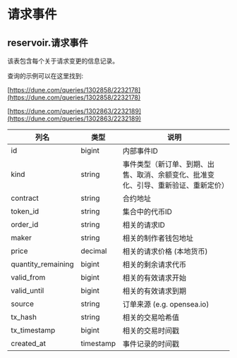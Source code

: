 # 请求事件

## **reservoir.请求事件**

该表包含每个关于请求变更的信息记录。

查询的示例可以在这里找到:

[https://dune.com/queries/1302858/2232178](https://dune.com/queries/1302858/2232178)

[https://dune.com/queries/1302863/2232189](https://dune.com/queries/1302863/2232189)

| **列名**     | **类型**   | **说明**                                                                                                 |
|---------------------|------------|-----------------------------------------------------------------------------------------------------------------|
| id                  | bigint    | 内部事件ID                                                                                               |
| kind                | string     | 事件类型（新订单、到期、出售、取消、余额变化、批准变化、引导、重新验证、重新定价） |
| contract            | string     | 合约地址                                                                                                |
| token\_id           | string     | 集合中的代币ID                                                                             |
| order\_id           | string     | 相关的请求ID                                                                                             |
| maker               | string     | 相关的制作者钱包地址                                                                            |
| price               | decimal    | 相关的请求价格 (本地货币)                                                                          |
| quantity\_remaining | bigint     | 相关的剩余请求代币                                                                                 |
| valid\_from         | bigint     | 相关的有效请求开始                                                                                   |
| valid\_until        | bigint     | 相关的有效请求到期                                                                              |
| source              | string     | 订单来源 (e.g. opensea.io)                                                                           |
| tx\_hash            | string     | 相关的交易哈希值                                                                                     |
| tx\_timestamp       | bigint     | 相关的交易时间戳                                                                               |
| created\_at         | timestamp  | 事件记录的时间戳                                                                                |
